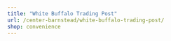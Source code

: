```yaml
---
title: "White Buffalo Trading Post"
url: /center-barnstead/white-buffalo-trading-post/
shop: convenience
---
```

